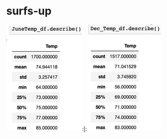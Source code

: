 # surfs-up


![JuneTemps.png](https://github.com/LucyPill/surfs-up/blob/main/Resources/JuneTemps.png):|:![Dec_Temps.png](https://github.com/LucyPill/surfs-up/blob/main/Resources/Dec_Temps.png)
